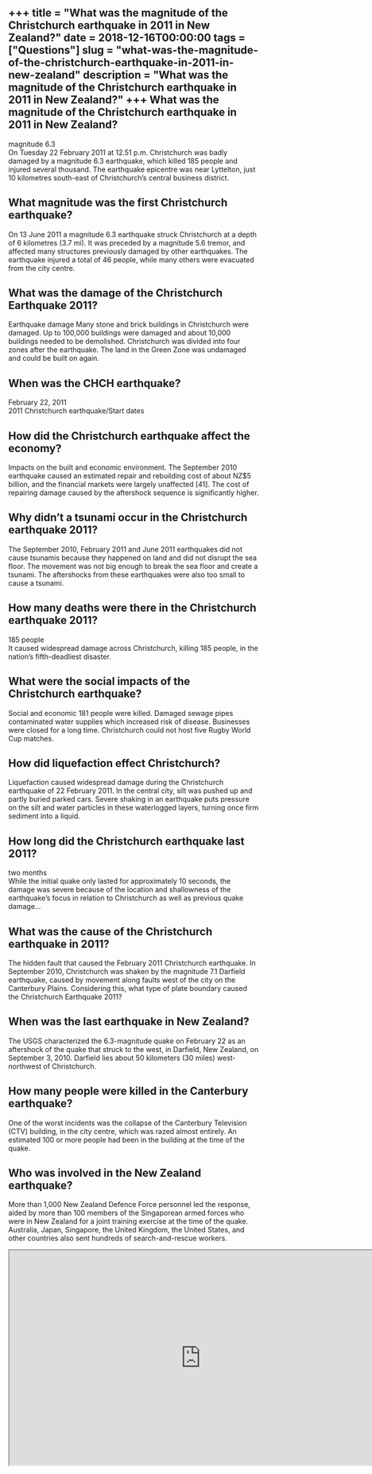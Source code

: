 +++
title = "What was the magnitude of the Christchurch earthquake in 2011 in New Zealand?"
date = 2018-12-16T00:00:00
tags = ["Questions"]
slug = "what-was-the-magnitude-of-the-christchurch-earthquake-in-2011-in-new-zealand"
description = "What was the magnitude of the Christchurch earthquake in 2011 in New Zealand?"
+++
What was the magnitude of the Christchurch earthquake in 2011 in New Zealand?
-----------------------------------------------------------------------------

magnitude 6.3  
On Tuesday 22 February 2011 at 12.51 p.m. Christchurch was badly damaged by a magnitude 6.3 earthquake, which killed 185 people and injured several thousand. The earthquake epicentre was near Lyttelton, just 10 kilometres south-east of Christchurch’s central business district.

What magnitude was the first Christchurch earthquake?
-----------------------------------------------------

On 13 June 2011 a magnitude 6.3 earthquake struck Christchurch at a depth of 6 kilometres (3.7 mi). It was preceded by a magnitude 5.6 tremor, and affected many structures previously damaged by other earthquakes. The earthquake injured a total of 46 people, while many others were evacuated from the city centre.

What was the damage of the Christchurch Earthquake 2011?
--------------------------------------------------------

Earthquake damage Many stone and brick buildings in Christchurch were damaged. Up to 100,000 buildings were damaged and about 10,000 buildings needed to be demolished. Christchurch was divided into four zones after the earthquake. The land in the Green Zone was undamaged and could be built on again.

When was the CHCH earthquake?
-----------------------------

February 22, 2011  
2011 Christchurch earthquake/Start dates

How did the Christchurch earthquake affect the economy?
-------------------------------------------------------

Impacts on the built and economic environment. The September 2010 earthquake caused an estimated repair and rebuilding cost of about NZ$5 billion, and the financial markets were largely unaffected \[41\]. The cost of repairing damage caused by the aftershock sequence is significantly higher.

Why didn’t a tsunami occur in the Christchurch earthquake 2011?
---------------------------------------------------------------

The September 2010, February 2011 and June 2011 earthquakes did not cause tsunamis because they happened on land and did not disrupt the sea floor. The movement was not big enough to break the sea floor and create a tsunami. The aftershocks from these earthquakes were also too small to cause a tsunami.

How many deaths were there in the Christchurch earthquake 2011?
---------------------------------------------------------------

185 people  
It caused widespread damage across Christchurch, killing 185 people, in the nation’s fifth-deadliest disaster.

What were the social impacts of the Christchurch earthquake?
------------------------------------------------------------

Social and economic 181 people were killed. Damaged sewage pipes contaminated water supplies which increased risk of disease. Businesses were closed for a long time. Christchurch could not host five Rugby World Cup matches.

How did liquefaction effect Christchurch?
-----------------------------------------

Liquefaction caused widespread damage during the Christchurch earthquake of 22 February 2011. In the central city, silt was pushed up and partly buried parked cars. Severe shaking in an earthquake puts pressure on the silt and water particles in these waterlogged layers, turning once firm sediment into a liquid.

How long did the Christchurch earthquake last 2011?
---------------------------------------------------

two months  
While the initial quake only lasted for approximately 10 seconds, the damage was severe because of the location and shallowness of the earthquake’s focus in relation to Christchurch as well as previous quake damage…

What was the cause of the Christchurch earthquake in 2011?
----------------------------------------------------------

The hidden fault that caused the February 2011 Christchurch earthquake. In September 2010, Christchurch was shaken by the magnitude 7.1 Darfield earthquake, caused by movement along faults west of the city on the Canterbury Plains. Considering this, what type of plate boundary caused the Christchurch Earthquake 2011?

When was the last earthquake in New Zealand?
--------------------------------------------

The USGS characterized the 6.3-magnitude quake on February 22 as an aftershock of the quake that struck to the west, in Darfield, New Zealand, on September 3, 2010. Darfield lies about 50 kilometers (30 miles) west-northwest of Christchurch.

How many people were killed in the Canterbury earthquake?
---------------------------------------------------------

One of the worst incidents was the collapse of the Canterbury Television (CTV) building, in the city centre, which was razed almost entirely. An estimated 100 or more people had been in the building at the time of the quake.

Who was involved in the New Zealand earthquake?
-----------------------------------------------

More than 1,000 New Zealand Defence Force personnel led the response, aided by more than 100 members of the Singaporean armed forces who were in New Zealand for a joint training exercise at the time of the quake. Australia, Japan, Singapore, the United Kingdom, the United States, and other countries also sent hundreds of search-and-rescue workers.

<iframe allow="accelerometer; autoplay; clipboard-write; encrypted-media; gyroscope; picture-in-picture" allowfullscreen="" class="__youtube_prefs__  epyt-is-override  no-lazyload" data-no-lazy="1" data-origheight="433" data-origwidth="770" data-skipgform_ajax_framebjll="" height="433" id="_ytid_52780" loading="lazy" src="https://www.youtube.com/embed/aaA1nxYVi6k?enablejsapi=1&autoplay=0&cc_load_policy=0&cc_lang_pref=&iv_load_policy=1&loop=0&modestbranding=0&rel=1&fs=1&playsinline=0&autohide=2&theme=dark&color=red&controls=1&" title="YouTube player" width="770"></iframe>